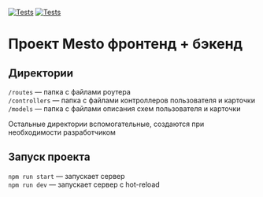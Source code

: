 [![Tests](https://github.com/Vadim2370/express-mesto-gha/actions/workflows/tests-13-sprint.yml/badge.svg)](https://github.com/Vadim2370/express-mesto-gha/actions/workflows/tests-13-sprint.yml) [![Tests](https://github.com/Vadim2370/express-mesto-gha/actions/workflows/tests-14-sprint.yml/badge.svg)](https://github.com/Vadim2370/express-mesto-gha/actions/workflows/tests-14-sprint.yml)
# Проект Mesto фронтенд + бэкенд



## Директории

`/routes` — папка с файлами роутера  
`/controllers` — папка с файлами контроллеров пользователя и карточки   
`/models` — папка с файлами описания схем пользователя и карточки  
  
Остальные директории вспомогательные, создаются при необходимости разработчиком

## Запуск проекта

`npm run start` — запускает сервер   
`npm run dev` — запускает сервер с hot-reload
